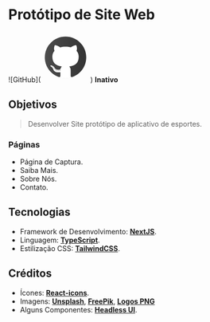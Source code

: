 # Protótipo de Site Web
![GitHub](<svg xmlns="http://www.w3.org/2000/svg" x="0px" y="0px" width="100" height="100" viewBox="0 0 48 48">
<linearGradient id="rL2wppHyxHVbobwndsT6Ca_AZOZNnY73haj_gr1" x1="4" x2="44" y1="23.508" y2="23.508" gradientUnits="userSpaceOnUse"><stop offset="0" stop-color="#4c4c4c"></stop><stop offset="1" stop-color="#343434"></stop></linearGradient><path fill="url(#rL2wppHyxHVbobwndsT6Ca_AZOZNnY73haj_gr1)" d="M24,4C12.954,4,4,12.954,4,24c0,8.887,5.801,16.411,13.82,19.016h12.36	C38.199,40.411,44,32.887,44,24C44,12.954,35.046,4,24,4z"></path><path d="M30.01,41.996L30,36.198c0-0.939-0.22-1.856-0.642-2.687c5.641-1.133,8.386-4.468,8.386-10.177	c0-2.255-0.665-4.246-1.976-5.92c0.1-0.317,0.174-0.645,0.22-0.981c0.188-1.369-0.023-2.264-0.193-2.984l-0.027-0.116	c-0.186-0.796-0.409-1.364-0.418-1.388l-0.111-0.282l-0.111-0.282l-0.302-0.032l-0.303-0.032c0,0-0.199-0.021-0.501-0.021	c-0.419,0-1.04,0.042-1.627,0.241l-0.196,0.066c-0.74,0.249-1.439,0.485-2.417,1.069c-0.286,0.171-0.599,0.366-0.934,0.584	C27.334,12.881,25.705,12.69,24,12.69c-1.722,0-3.365,0.192-4.889,0.571c-0.339-0.22-0.654-0.417-0.942-0.589	c-0.978-0.584-1.677-0.819-2.417-1.069l-0.196-0.066c-0.585-0.199-1.207-0.241-1.626-0.241c-0.302,0-0.501,0.021-0.501,0.021	l-0.302,0.032l-0.3,0.031l-0.112,0.281l-0.113,0.283c-0.01,0.026-0.233,0.594-0.419,1.391l-0.027,0.115	c-0.17,0.719-0.381,1.615-0.193,2.983c0.048,0.346,0.125,0.685,0.23,1.011c-1.285,1.666-1.936,3.646-1.936,5.89	c0,5.695,2.748,9.028,8.397,10.17c-0.194,0.388-0.345,0.798-0.452,1.224c-0.197,0.067-0.378,0.112-0.538,0.137	c-0.238,0.036-0.487,0.054-0.739,0.054c-0.686,0-1.225-0.134-1.435-0.259c-0.313-0.186-0.872-0.727-1.414-1.518	c-0.463-0.675-1.185-1.558-1.992-1.927c-0.698-0.319-1.437-0.502-2.029-0.502c-0.138,0-0.265,0.01-0.376,0.028	c-0.517,0.082-0.949,0.366-1.184,0.78c-0.203,0.357-0.235,0.773-0.088,1.141c0.219,0.548,0.851,0.985,1.343,1.255	c0.242,0.133,0.765,0.619,1.07,1.109c0.229,0.368,0.335,0.63,0.482,0.992c0.087,0.215,0.183,0.449,0.313,0.732	c0.47,1.022,1.937,1.924,2.103,2.023c0.806,0.483,2.161,0.638,3.157,0.683l0.123,0.003c0,0,0.001,0,0.001,0	c0.24,0,0.57-0.023,1.004-0.071v2.613c0.002,0.529-0.537,0.649-1.25,0.638l0.547,0.184C19.395,43.572,21.645,44,24,44	c2.355,0,4.605-0.428,6.703-1.176l0.703-0.262C30.695,42.538,30.016,42.422,30.01,41.996z" opacity=".05"></path><path d="M30.781,42.797c-0.406,0.047-1.281-0.109-1.281-0.795v-5.804c0-1.094-0.328-2.151-0.936-3.052	c5.915-0.957,8.679-4.093,8.679-9.812c0-2.237-0.686-4.194-2.039-5.822c0.137-0.365,0.233-0.75,0.288-1.147	c0.175-1.276-0.016-2.086-0.184-2.801l-0.027-0.116c-0.178-0.761-0.388-1.297-0.397-1.319l-0.111-0.282l-0.303-0.032	c0,0-0.178-0.019-0.449-0.019c-0.381,0-0.944,0.037-1.466,0.215l-0.196,0.066c-0.714,0.241-1.389,0.468-2.321,1.024	c-0.332,0.198-0.702,0.431-1.101,0.694C27.404,13.394,25.745,13.19,24,13.19c-1.762,0-3.435,0.205-4.979,0.61	c-0.403-0.265-0.775-0.499-1.109-0.699c-0.932-0.556-1.607-0.784-2.321-1.024l-0.196-0.066c-0.521-0.177-1.085-0.215-1.466-0.215	c-0.271,0-0.449,0.019-0.449,0.019l-0.302,0.032l-0.113,0.283c-0.009,0.022-0.219,0.558-0.397,1.319l-0.027,0.116	c-0.169,0.715-0.36,1.524-0.184,2.8c0.056,0.407,0.156,0.801,0.298,1.174c-1.327,1.62-1.999,3.567-1.999,5.795	c0,5.703,2.766,8.838,8.686,9.806c-0.395,0.59-0.671,1.255-0.813,1.964c-0.33,0.13-0.629,0.216-0.891,0.256	c-0.263,0.04-0.537,0.06-0.814,0.06c-0.69,0-1.353-0.129-1.69-0.329c-0.44-0.261-1.057-0.914-1.572-1.665	c-0.35-0.51-1.047-1.417-1.788-1.755c-0.635-0.29-1.298-0.457-1.821-0.457c-0.11,0-0.21,0.008-0.298,0.022	c-0.366,0.058-0.668,0.252-0.828,0.534c-0.128,0.224-0.149,0.483-0.059,0.708c0.179,0.448,0.842,0.85,1.119,1.002	c0.335,0.184,0.919,0.744,1.254,1.284c0.251,0.404,0.37,0.697,0.521,1.067c0.085,0.209,0.178,0.437,0.304,0.712	c0.331,0.719,1.353,1.472,1.905,1.803c0.754,0.452,2.154,0.578,2.922,0.612l0.111,0.002c0.299,0,0.8-0.045,1.495-0.135v3.177	c0,0.779-0.991,0.81-1.234,0.81c-0.031,0,0.503,0.184,0.503,0.184C19.731,43.64,21.822,44,24,44c2.178,0,4.269-0.36,6.231-1.003	C30.231,42.997,30.812,42.793,30.781,42.797z" opacity=".07"></path><path fill="#fff" d="M36.744,23.334c0-2.31-0.782-4.226-2.117-5.728c0.145-0.325,0.296-0.761,0.371-1.309	c0.172-1.25-0.031-2-0.203-2.734s-0.375-1.25-0.375-1.25s-0.922-0.094-1.703,0.172s-1.453,0.469-2.422,1.047	c-0.453,0.27-0.909,0.566-1.27,0.806C27.482,13.91,25.785,13.69,24,13.69c-1.801,0-3.513,0.221-5.067,0.652	c-0.362-0.241-0.821-0.539-1.277-0.811c-0.969-0.578-1.641-0.781-2.422-1.047s-1.703-0.172-1.703-0.172s-0.203,0.516-0.375,1.25	s-0.375,1.484-0.203,2.734c0.077,0.562,0.233,1.006,0.382,1.333c-1.31,1.493-2.078,3.397-2.078,5.704	c0,5.983,3.232,8.714,9.121,9.435c-0.687,0.726-1.148,1.656-1.303,2.691c-0.387,0.17-0.833,0.33-1.262,0.394	c-1.104,0.167-2.271,0-2.833-0.333s-1.229-1.083-1.729-1.813c-0.422-0.616-1.031-1.331-1.583-1.583	c-0.729-0.333-1.438-0.458-1.833-0.396c-0.396,0.063-0.583,0.354-0.5,0.563c0.083,0.208,0.479,0.521,0.896,0.75	c0.417,0.229,1.063,0.854,1.438,1.458c0.418,0.674,0.5,1.063,0.854,1.833c0.249,0.542,1.101,1.219,1.708,1.583	c0.521,0.313,1.562,0.491,2.688,0.542c0.389,0.018,1.308-0.096,2.083-0.206v3.75c0,0.639-0.585,1.125-1.191,1.013	C19.756,43.668,21.833,44,24,44c2.166,0,4.243-0.332,6.19-0.984C29.585,43.127,29,42.641,29,42.002v-5.804	c0-1.329-0.527-2.53-1.373-3.425C33.473,32.071,36.744,29.405,36.744,23.334z M11.239,32.727c-0.154-0.079-0.237-0.225-0.185-0.328	c0.052-0.103,0.22-0.122,0.374-0.043c0.154,0.079,0.237,0.225,0.185,0.328S11.393,32.806,11.239,32.727z M12.451,33.482	c-0.081,0.088-0.255,0.06-0.389-0.062s-0.177-0.293-0.096-0.381c0.081-0.088,0.255-0.06,0.389,0.062S12.532,33.394,12.451,33.482z M13.205,34.732c-0.102,0.072-0.275,0.005-0.386-0.15s-0.118-0.34-0.016-0.412s0.275-0.005,0.386,0.15	C13.299,34.475,13.307,34.66,13.205,34.732z M14.288,35.673c-0.069,0.112-0.265,0.117-0.437,0.012s-0.256-0.281-0.187-0.393	c0.069-0.112,0.265-0.117,0.437-0.012S14.357,35.561,14.288,35.673z M15.312,36.594c-0.213-0.026-0.371-0.159-0.353-0.297	c0.017-0.138,0.204-0.228,0.416-0.202c0.213,0.026,0.371,0.159,0.353,0.297C15.711,36.529,15.525,36.62,15.312,36.594z M16.963,36.833c-0.227-0.013-0.404-0.143-0.395-0.289c0.009-0.146,0.2-0.255,0.427-0.242c0.227,0.013,0.404,0.143,0.395,0.289	C17.381,36.738,17.19,36.846,16.963,36.833z M18.521,36.677c-0.242,0-0.438-0.126-0.438-0.281s0.196-0.281,0.438-0.281	c0.242,0,0.438,0.126,0.438,0.281S18.762,36.677,18.521,36.677z"></path>
</svg>) **Inativo**

## Objetivos

>Desenvolver Site protótipo de aplicativo de esportes.

### Páginas

- Página de Captura.
- Saiba Mais.
- Sobre Nós.
- Contato.

## Tecnologias

- Framework de Desenvolvimento: [**NextJS**][Next].
- Linguagem: [**TypeScript**][Type].
- Estilização CSS: [**TailwindCSS**][Tail].

[Next]: https://nextjs.org/
[Type]: https://www.typescriptlang.org/
[Tail]: https://tailwindcss.com/

## Créditos

- Ícones: [**React-icons**][Icons].
- Imagens: [**Unsplash**][Plash], [**FreePik**][Pik], [**Logos PNG**][Logos]
- Alguns Componentes: [**Headless UI**][Head].

[Icons]: https://react-icons.github.io/react-icons/
[Plash]: https://unsplash.com/pt-br
[Logos]: https://logospng.org/
[Pik]: https://br.freepik.com/
[Head]: https://headlessui.com/
